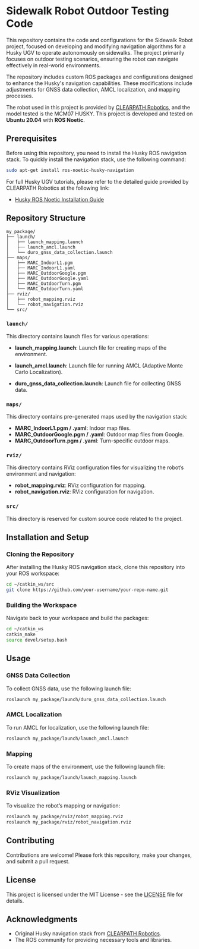 
# Sidewalk Robot Outdoor Testing Code

This repository contains the code and configurations for the Sidewalk Robot project, focused on developing and modifying navigation algorithms for a Husky UGV to operate autonomously on sidewalks. The project primarily focuses on outdoor testing scenarios, ensuring the robot can navigate effectively in real-world environments.

The repository includes custom ROS packages and configurations designed to enhance the Husky's navigation capabilities. These modifications include adjustments for GNSS data collection, AMCL localization, and mapping processes.

The robot used in this project is provided by [CLEARPATH Robotics](https://www.clearpathrobotics.com/), and the model tested is the MCM07 HUSKY. This project is developed and tested on **Ubuntu 20.04** with **ROS Noetic**.

## Prerequisites

Before using this repository, you need to install the Husky ROS navigation stack. To quickly install the navigation stack, use the following command:

```bash
sudo apt-get install ros-noetic-husky-navigation
```

For full Husky UGV tutorials, please refer to the detailed guide provided by CLEARPATH Robotics at the following link:

- [Husky ROS Noetic Installation Guide](https://www.clearpathrobotics.com/assets/guides/noetic/husky/index.html)

## Repository Structure

```plaintext
my_package/
├── launch/
│   ├── launch_mapping.launch
│   ├── launch_amcl.launch
│   └── duro_gnss_data_collection.launch
├── maps/
│   ├── MARC_IndoorL1.pgm
│   ├── MARC_IndoorL1.yaml
│   ├── MARC_OutdoorGoogle.pgm
│   ├── MARC_OutdoorGoogle.yaml
│   ├── MARC_OutdoorTurn.pgm
│   └── MARC_OutdoorTurn.yaml
├── rviz/
│   ├── robot_mapping.rviz
│   └── robot_navigation.rviz
└── src/
```

### `launch/`

This directory contains launch files for various operations:

- **launch_mapping.launch**: Launch file for creating maps of the environment.

- **launch_amcl.launch**: Launch file for running AMCL (Adaptive Monte Carlo Localization).

- **duro_gnss_data_collection.launch**: Launch file for collecting GNSS data.

### `maps/`

This directory contains pre-generated maps used by the navigation stack:

- **MARC_IndoorL1.pgm / .yaml**: Indoor map files.
- **MARC_OutdoorGoogle.pgm / .yaml**: Outdoor map files from Google.
- **MARC_OutdoorTurn.pgm / .yaml**: Turn-specific outdoor maps.

### `rviz/`

This directory contains RViz configuration files for visualizing the robot’s environment and navigation:

- **robot_mapping.rviz**: RViz configuration for mapping.
- **robot_navigation.rviz**: RViz configuration for navigation.

### `src/`

This directory is reserved for custom source code related to the project.

## Installation and Setup

### Cloning the Repository

After installing the Husky ROS navigation stack, clone this repository into your ROS workspace:

```bash
cd ~/catkin_ws/src
git clone https://github.com/your-username/your-repo-name.git
```

### Building the Workspace

Navigate back to your workspace and build the packages:

```bash
cd ~/catkin_ws
catkin_make
source devel/setup.bash
```

## Usage

### GNSS Data Collection

To collect GNSS data, use the following launch file:

```bash
roslaunch my_package/launch/duro_gnss_data_collection.launch
```

### AMCL Localization

To run AMCL for localization, use the following launch file:

```bash
roslaunch my_package/launch/launch_amcl.launch
```

### Mapping

To create maps of the environment, use the following launch file:

```bash
roslaunch my_package/launch/launch_mapping.launch
```

### RViz Visualization

To visualize the robot’s mapping or navigation:

```bash
roslaunch my_package/rviz/robot_mapping.rviz
roslaunch my_package/rviz/robot_navigation.rviz
```

## Contributing

Contributions are welcome! Please fork this repository, make your changes, and submit a pull request.

## License

This project is licensed under the MIT License - see the [LICENSE](LICENSE) file for details.

## Acknowledgments

- Original Husky navigation stack from [CLEARPATH Robotics](https://www.clearpathrobotics.com/).
- The ROS community for providing necessary tools and libraries.
